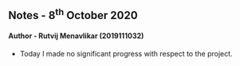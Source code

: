 ## Notes - 8<sup>th</sup> October 2020

#### Author - Rutvij Menavlikar (2019111032)

- Today I made no significant progress with respect to the project.